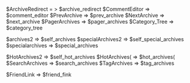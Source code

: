 ﻿$ArchiveRedirect		= > $archive_redirect
$CommentEditor		=> $comment_editor
$PrevArchive			=> $prev_archive
$NextArchive			=> $next_archive
$PagerArchives		=> $pager_archives
$Category_Tree		=> $category_tree 

$archives2            =>  $self_archives
$specialArchives2    =>   $self_special_archives
$specialarchives    =>   $special_archives

$HotArchives2   =>  $self_hot_archives
$HotArchives(   => $hot_archives(
$SearchArchives   => $search_archives
$TagArchives		=>  $tag_archives

$FriendLink     =>  $friend_fink
